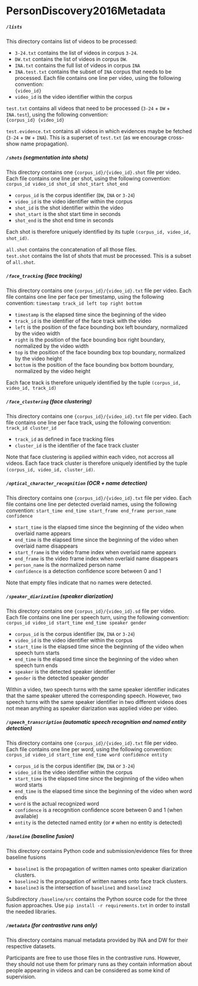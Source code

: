 # PersonDiscovery2016Metadata

##### `/lists`

  This directory contains list of videos to be processed:

  * `3-24.txt` contains the list of videos in corpus `3-24`.  
  * `DW.txt` contains the list of videos in corpus `DW`.
  * `INA.txt` contains the full list of videos in corpus `INA`
  * `INA.test.txt` contains the subset of `INA` corpus that needs to be processed.
  Each file contains one line per video, using the following convention:  
  `{video_id}`  
  * `video_id` is the video identifier within the corpus

  `test.txt` contains all videos that need to be processed (`3-24` + `DW` + `INA.test`), using the following convention:  
  `{corpus_id} {video_id}`

  `test.evidence.txt` contains all videos in which evidences maybe be fetched (`3-24` + `DW` + `INA`).
  This is a superset of `test.txt` (as we encourage cross-show name propagation).

##### `/shots` (segmentation into shots)

  This directory contains one `{corpus_id}/{video_id}.shot` file per video.  
  Each file contains one line per shot, using the following convention:  
  `corpus_id video_id shot_id shot_start shot_end`  
  * `corpus_id` is the corpus identifier (`DW`, `INA` or `3-24`)
  * `video_id` is the video identifier within the corpus
  * `shot_id` is the shot identifier within the video
  * `shot_start` is the shot start time in seconds
  * `shot_end` is the shot end time in seconds

  Each shot is therefore uniquely identified by its tuple `(corpus_id, video_id, shot_id)`.

  `all.shot` contains the concatenation of all those files.  
  `test.shot` contains the list of shots that must be processed. This is a subset of `all.shot`.

##### `/face_tracking` (face tracking)

  This directory contains one `{corpus_id}/{video_id}.txt` file per video.
  Each file contains one line per face per timestamp, using the following convention:
  `timestamp track_id left top right bottom`
  * `timestamp` is the elapsed time since the beginning of the video
  * `track_id` is the identifier of the face track with the video
  * `left` is the position of the face bounding box left boundary, normalized by the video width
  * `right` is the position of the face bounding box right boundary, normalized by the video width
  * `top` is the position of the face bounding box top boundary, normalized by the video height
  * `bottom` is the position of the face bounding box bottom boundary, normalized by the video height

  Each face track is therefore uniquely identified by the tuple `(corpus_id, video_id, track_id)`

##### `/face_clustering` (face clustering)

  This directory contains one `{corpus_id}/{video_id}.txt` file per video.
  Each file contains one line per face track, using the following convention:
  `track_id cluster_id`  
  * `track_id` as defined in face tracking files
  * `cluster_id` is the identifier of the face track cluster

  Note that face clustering is applied within each video, not accross all videos.
  Each face track cluster is therefore uniquely identified by the tuple `(corpus_id, video_id, cluster_id)`.

##### `/optical_character_recognition` (OCR + name detection)

  This directory contains one `{corpus_id}/{video_id}.txt` file per video.
  Each file contains one line per detected overlaid names, using the following convention:
  `start_time end_time start_frame end_frame person_name confidence`  
  * `start_time` is the elapsed time since the beginning of the video when overlaid name appears
  * `end_time` is the elapsed time since the beginning of the video when overlaid name disappears
  * `start_frame` is the video frame index when overlaid name appears
  * `end_frame` is the video frame index when overlaid name disappears
  * `person_name` is the normalized person name
  * `confidence` is a detection confidence score between 0 and 1

  Note that empty files indicate that no names were detected.


##### `/speaker_diarization` (speaker diarization)

  This directory contains one `{corpus_id}/{video_id}.sd` file per video.  
  Each file contains one line per speech turn, using the following convention:  
  `corpus_id video_id start_time end_time speaker gender`  
  * `corpus_id` is the corpus identifier (`DW`, `INA` or `3-24`)
  * `video_id` is the video identifier within the corpus
  * `start_time` is the elapsed time since the beginning of the video when speech turn starts
  * `end_time` is the elapsed time since the beginning of the video when speech turn ends
  * `speaker` is the detected speaker identifier
  * `gender` is the detected speaker gender

  Within a video, two speech turns with the same speaker identifier indicates that the same speaker uttered the corresponding speech. However, two speech turns with the same speaker identifier in two different videos does not mean anything as speaker diarization was applied video per video.

##### `/speech_transcription` (automatic speech recognition and named entity detection)

  This directory contains one `{corpus_id}/{video_id}.txt` file per video.  
  Each file contains one line per word, using the following convention:  
  `corpus_id video_id start_time end_time word confidence entity`  
  * `corpus_id` is the corpus identifier (`DW`, `INA` or `3-24`)
  * `video_id` is the video identifier within the corpus
  * `start_time` is the elapsed time since the beginning of the video when word starts
  * `end_time` is the elapsed time since the beginning of the video when word ends
  * `word` is the actual recognized word
  * `confidence` is a recognition confidence score between 0 and 1 (when available)
  * `entity` is the detected named entity (or `#` when no entity is detected)

##### `/baseline` (baseline fusion)

  This directory contains Python code and submission/evidence files for three baseline fusions
  * `baseline1` is the propagation of written names onto speaker diarization clusters.
  * `baseline2` is the propagation of written names onto face track clusters.
  * `baseline3` is the intersection of `baseline1` and `baseline2`

  Subdirectory `/baseline/src` contains the Python source code for the three fusion approaches.
  Use ```pip install -r requirements.txt``` in order to install the needed libraries.

##### `/metadata` (for contrastive runs only)

  This directory contains manual metadata provided by INA and DW for their respective datasets.

  Participants are free to use those files in the contrastive runs. However, they should not use them for primary runs as they contain information about people appearing in videos and can be considered as some kind of supervision.
